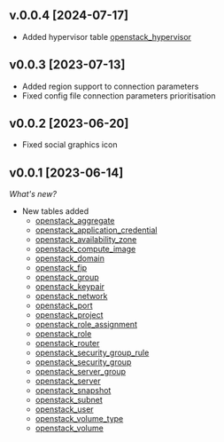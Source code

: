 ## v.0.0.4 [2024-07-17]

- Added hypervisor table [openstack_hypervisor](https://hub.steampipe.io/plugins/ernw/openstack/tables/openstack_hypervisor)

## v0.0.3 [2023-07-13]

- Added region support to connection parameters
- Fixed config file connection parameters prioritisation

## v0.0.2 [2023-06-20]

- Fixed social graphics icon

## v0.0.1 [2023-06-14]

_What's new?_

- New tables added
  - [openstack_aggregate](https://hub.steampipe.io/plugins/ernw/openstack/tables/openstack_aggregate)
  - [openstack_application_credential](https://hub.steampipe.io/plugins/ernw/openstack/tables/openstack_application_credential)
  - [openstack_availability_zone](https://hub.steampipe.io/plugins/ernw/openstack/tables/openstack_availability_zone)
  - [openstack_compute_image](https://hub.steampipe.io/plugins/ernw/openstack/tables/openstack_compute_image)
  - [openstack_domain](https://hub.steampipe.io/plugins/ernw/openstack/tables/openstack_domain)
  - [openstack_fip](https://hub.steampipe.io/plugins/ernw/openstack/tables/openstack_fip)
  - [openstack_group](https://hub.steampipe.io/plugins/ernw/openstack/tables/openstack_group)
  - [openstack_keypair](https://hub.steampipe.io/plugins/ernw/openstack/tables/openstack_keypair)
  - [openstack_network](https://hub.steampipe.io/plugins/ernw/openstack/tables/openstack_network)
  - [openstack_port](https://hub.steampipe.io/plugins/ernw/openstack/tables/openstack_port)
  - [openstack_project](https://hub.steampipe.io/plugins/ernw/openstack/tables/openstack_project)
  - [openstack_role_assignment](https://hub.steampipe.io/plugins/ernw/openstack/tables/openstack_role_assignment)
  - [openstack_role](https://hub.steampipe.io/plugins/ernw/openstack/tables/openstack_role)
  - [openstack_router](https://hub.steampipe.io/plugins/ernw/openstack/tables/openstack_router)
  - [openstack_security_group_rule](https://hub.steampipe.io/plugins/ernw/openstack/tables/openstack_security_group_rule)
  - [openstack_security_group](https://hub.steampipe.io/plugins/ernw/openstack/tables/openstack_security_group)
  - [openstack_server_group](https://hub.steampipe.io/plugins/ernw/openstack/tables/openstack_server_group)
  - [openstack_server](https://hub.steampipe.io/plugins/ernw/openstack/tables/openstack_server)
  - [openstack_snapshot](https://hub.steampipe.io/plugins/ernw/openstack/tables/openstack_snapshot)
  - [openstack_subnet](https://hub.steampipe.io/plugins/ernw/openstack/tables/openstack_subnet)
  - [openstack_user](https://hub.steampipe.io/plugins/ernw/openstack/tables/openstack_user)
  - [openstack_volume_type](https://hub.steampipe.io/plugins/ernw/openstack/tables/openstack_volume_type)
  - [openstack_volume](https://hub.steampipe.io/plugins/ernw/openstack/tables/openstack_volume)


